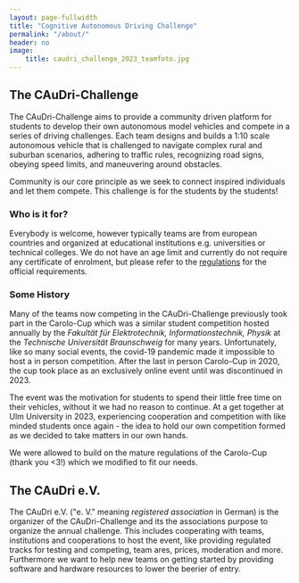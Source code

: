```yaml
---
layout: page-fullwidth
title: "Cognitive Autonomous Driving Challenge"
permalink: "/about/"
header: no
image:
    title: caudri_challenge_2023_teamfoto.jpg
---
```

## The CAuDri-Challenge
The CAuDri-Challenge aims to provide a community driven platform for students to develop their own autonomous model vehicles and compete in a series of driving challenges.
Each team designs and builds a 1:10 scale autonomous vehicle that is challenged to navigate complex rural and suburban scenarios, adhering to traffic rules, recognizing road signs, obeying speed limits, and maneuvering around obstacles.

Community is our core principle as we seek to connect inspired individuals and let them compete. This challenge is for the students by the students!

### Who is it for?
Everybody is welcome, however typically teams are from european countries and organized at educational institutions e.g. universities or technical colleges. We do not have an age limit and currently do not require any certificate of enrolment, but please refer to the [regulations](/regulations/) for the official requirements.

### Some History
Many of the teams now competing in the CAuDri-Challenge previously took part in the Carolo-Cup which was a similar student competition hosted annually by the *Fakultät für Elektrotechnik, Informationstechnik, Physik* at the *Technische Universität Braunschweig* for many years. Unfortunately, like so many social events, the covid-19 pandemic made it impossible to host a in person competition. After the last in person Carolo-Cup in 2020, the cup took place as an exclusively online event until was discontinued in 2023. 

The event was the motivation for students to spend their little free time on their vehicles, without it we had no reason to continue. At a get together at Ulm University in 2023, experiencing cooperation and competition with like minded students once again - the idea to hold our own competition formed as we decided to take matters in our own hands. 

We were allowed to build on the mature regulations of the Carolo-Cup (thank you <3!) which we modified to fit our needs.

## The CAuDri e.V.
The CAuDri e.V. ("e. V." meaning *registered association* in German) is the organizer of the CAuDri-Challenge and its the associations purpose to organize the annual challenge. This includes cooperating with teams, institutions and cooperations to host the event, like providing regulated tracks for testing and competing, team ares, prices, moderation and more. Furthermore we want to help new teams on getting started by providing software and hardware resources to lower the beerier of entry.





